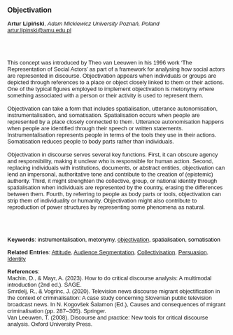 <!DOCTYPE html><html lang="en"><head><title="Objectivation"></head>
<body><p><font face="Poppins, Calibri, sans-serif" size="3"><b>Objectivation</b></font></p>
<p><font face="Poppins, Calibri, sans-serif" size="2"><b>Artur Lipiński</b>, <i>Adam Mickiewicz University Poznań, Poland</i><br><a href="mailto:artur.lipinski@amu.edu.pl" target="blank">artur.lipinski@amu.edu.pl</a></font></p>
<p><font face="Poppins, Calibri, sans-serif" size="2"><br><br><br>This concept was introduced by Theo van Leeuwen in his 1996 work ‘The Representation of Social Actors’ as part of a framework for analysing how social actors are represented in discourse. Objectivation appears when individuals or groups are depicted through references to a place or object closely linked to them or their actions. One of the typical figures employed to implement objectivation is metonymy where something associated with a person or their activity is used to represent them.<br><br>Objectivation can take a form that includes spatialisation, utterance autonomisation, instrumentalisation, and somatisation. Spatialisation occurs when people are represented by a place closely connected to them. Utterance autonomisation happens when people are identified through their speech or written statements. Instrumentalisation represents people in terms of the tools they use in their actions. Somatisation reduces people to body parts rather than individuals.  <br><br>Objectivation in discourse serves several key functions. First, it can obscure agency and responsibility, making it unclear who is responsible for human action. Second, replacing individuals with institutions, documents, or abstract entities, objectivation can lend an impersonal, authoritative tone and contribute to the creation of (epistemic) authority. Third, it might strenghten the collective, group, or national identity through spatialisation when individuals are represented by the country, erasing the differences between them. Fourth, by referring to people as body parts or tools, objectivation can strip them of individuality or humanity. Objectivation might also contribute to reproduction of power structures by representing some phenomena as natural.<br><br><br><br></font></p>
<p><font face="Poppins, Calibri, sans-serif" size="2"><b>Keywords</b>: </span></span></font></font></span></font><font color="#000000"><span style="text-decoration: none"><font face="calibri, sans-serif"><font size="2" style="font-size: 10pt"><span style="letter-spacing: -0.1pt"><span lang="en-gb">i</span></span></font></font></span></font><font color="#000000"><span style="text-decoration: none"><font face="calibri, sans-serif"><font size="2" style="font-size: 10pt"><span style="letter-spacing: -0.1pt"><span lang="en-gb">nstrumentalisation, metonymy, <a href="./objectivation.html">objectivation</a>, spatialisation, somatisation</span></span></font></font></span></font></font></p>
<p><font face="Poppins, Calibri, sans-serif" size="2"><b>Related Entries</b>: <a href="./attitude.html">Attitude</a>, <a href="./audience-segmentation.html">Audience Segmentation</a>, <a href="./collectivisation.html">Collectivisation</a>, <a href="./persuasion.html">Persuasion</a>, <a href="./identity.html">Identity</a></font></p>
<p><font face="Poppins, Calibri, sans-serif" size="2"><b>References</b>:<br>Machin, D., &amp; Mayr, A. (2023). How to do critical discourse analysis: A multimodal introduction (2nd ed.). SAGE.<br>Smrdelj, R., &amp; Vogrinc, J. (2020). Television news discourse migrant objectification in the context of criminalisation: A case study concerning Slovenian public television broadcast news. In N. Kogovšek Šalamon (Ed.), Causes and consequences of migrant criminalisation (pp. 287–305). Springer.<br>Van Leeuwen, T. (2008). Discourse and practice: New tools for critical discourse analysis. Oxford University Press.</font></p>
</body>